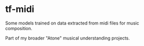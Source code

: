 # tf-midi
Some models trained on data extracted from midi files for music composition.

Part of my broader "Atone" musical understanding projects.
